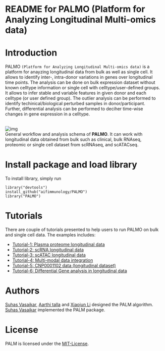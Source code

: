 # README for PALMO (Platform for Analyzing Longitudinal Multi-omics data)

# <a name="introduction"></a> Introduction
PALMO `(Platform for Analyzing Longitudinal Multi-omics data)` is a platform for anayzing longitudinal data from bulk as well as single cell. It allows to identify inter-, intra-donor variations in genes over longitudinal time points. The analysis can be done on bulk expression dataset without known celltype information or single cell with celltype/user-defined groups. It allows to infer stable and variable features in given donor and each celltype (or user defined group). The outlier analysis can be performed to identify techinical/biological perturbed samples in donor/participant. Further, differential analysis can be performed to deciher time-wise changes in gene expression in a celltype.

<br> ![img](https://github.com/aifimmunology/PALMO/blob/data/data/vignette/PALMO-workflow.png) <br>
General workflow and analysis schema of **PALMO**. It can work with longitudinal data obtained from bulk such as clinical, bulk RNAseq, proteomic or single cell dataset from scRNAseq, and scATACseq.

# <a name="library"></a> Install package and load library

To install library, simply run
   
    library("devtools")
    install_github("aifimmunology/PALMO")
    library("PALMO")

# <a name="example-main"></a> Tutorials

There are couple of tutorials presented to help users to run PALMO on bulk and single cell data. The examples includes:

* [Tutorial-1: Plasma proteome longitudinal data](#example1)
* [Tutorial-2: scRNA longitudinal data](#example2)
* [Tutorial-3: scATAC longitudinal data](#example3)
* [Tutorial-4: Multi-modal data integration](#example4)
* [Tutorial-5: CNP0001102 data (longitudinal dataset)](#example5)
* [Tutorial-6: Differential Gene analysis in longitudinal data](#example6)


# <a name="authors"></a> Authors

[Suhas Vasaikar](https://github.com/suhasaii), [Aarthi talla](https://github.com/aarthitallaAI) and [Xiaojun Li](https://github.com/Xiaojun-Li) designed the PALM algorithm. [Suhas Vasaikar](https://github.com/suhasaii) implemented the PALM package.

# <a name="license"></a> License
PALM is licensed under the [MIT-License](https://github.com/git/git-scm.com/blob/main/MIT-LICENSE.txt).
